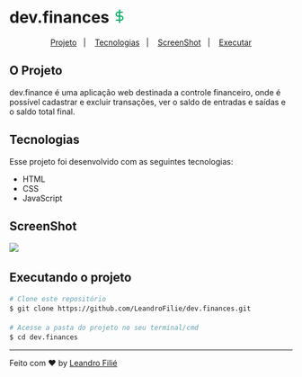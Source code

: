 # dev.finances <img src="./assets/favicon.png" />

<p align="center">
  <a href="#o-projeto">Projeto</a>&nbsp;&nbsp;&nbsp;|&nbsp;&nbsp;&nbsp;
  <a href="#tecnologias">Tecnologias</a>&nbsp;&nbsp;&nbsp;|&nbsp;&nbsp;&nbsp;
  <a href="#screenshot">ScreenShot</a>&nbsp;&nbsp;&nbsp;|&nbsp;&nbsp;&nbsp;
  <a href="#executando-o-projeto">Executar</a>
</p>

## O Projeto
dev.finance é uma aplicação web destinada a controle financeiro, onde é possível cadastrar e excluir transações, ver o saldo de entradas e saídas e o saldo total final.

## Tecnologias

Esse projeto foi desenvolvido com as seguintes tecnologias:

- HTML
- CSS
- JavaScript

## ScreenShot
<img src='.github/devices.png'>

## Executando o projeto

```bash
# Clone este repositório
$ git clone https://github.com/LeandroFilie/dev.finances.git

# Acesse a pasta do projeto no seu terminal/cmd
$ cd dev.finances
```

---

Feito com :heart: by [Leandro Filié](https://github.com/LeandroFilie)

